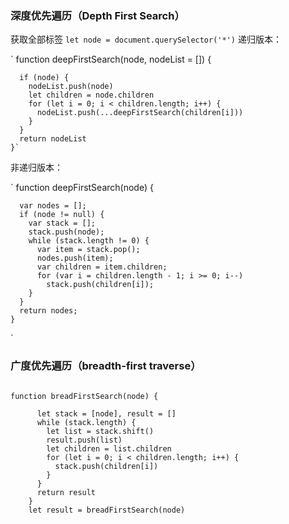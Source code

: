 ### 深度优先遍历（Depth First Search）

获取全部标签 `let node = document.querySelector('*')`
递归版本：

`
 function deepFirstSearch(node, nodeList = []) {

      if (node) {
        nodeList.push(node)
        let children = node.children
        for (let i = 0; i < children.length; i++) {
          nodeList.push(...deepFirstSearch(children[i]))
        }
      }
      return nodeList
    }`

非递归版本：

`
  function deepFirstSearch(node) {

      var nodes = [];
      if (node != null) {
        var stack = [];
        stack.push(node);
        while (stack.length != 0) {
          var item = stack.pop();
          nodes.push(item);
          var children = item.children;
          for (var i = children.length - 1; i >= 0; i--)
            stack.push(children[i]);
        }
      }
      return nodes;
    }

`

### 广度优先遍历（breadth-first traverse）

``` 

function breadFirstSearch(node) {

      let stack = [node], result = []
      while (stack.length) {
        let list = stack.shift()
        result.push(list)
        let children = list.children
        for (let i = 0; i < children.length; i++) {
          stack.push(children[i])
        }
      }
      return result
    }
    let result = breadFirstSearch(node)

```
